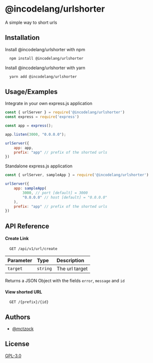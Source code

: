 
# @incodelang/urlshorter

A simple way to short urls


## Installation

Install @incodelang/urlshorter with npm

```bash
  npm install @incodelang/urlshorter
```

Install @incodelang/urlshorter with yarn

```bash
  yarn add @incodelang/urlshorter
```

## Usage/Examples

Integrate in your own express.js application

```javascript
const { urlServer } = require('@incodelang/urlshorter')
const express = require('express')

const app = express();

app.listen(3000, "0.0.0.0");

urlServer({
    app: app,
    prefix: "app" // prefix of the shorted urls
})
```

Standalone express.js application

```javascript
const { urlServer, sampleApp } = require('@incodelang/urlshorter')

urlServer({
    app: sampleApp(
        3000, // port [default] = 3000
        "0.0.0.0" // host [default] = "0.0.0.0"
    ),
    prefix: "app" // prefix of the shorted urls
})

```

## API Reference

#### Create Link

```http
  GET /api/v1/url/create
```

| Parameter | Type     | Description                       |
| :-------- | :------- | :-------------------------------- |
| `target` | `string` | The url target |

Returns a JSON Object with the fields `error`, `message` and `id`

#### View shorted URL

```http
  GET /{prefix}/{id}
```


## Authors

- [@mctzock](https://www.github.com/mctzock)


## License

[GPL-3.0](https://choosealicense.com/licenses/gpl-3.0/)

  